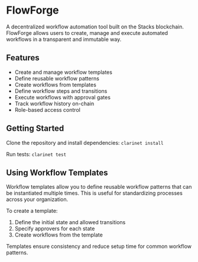 # FlowForge
A decentralized workflow automation tool built on the Stacks blockchain. FlowForge allows users to create, manage and execute automated workflows in a transparent and immutable way.

## Features
- Create and manage workflow templates
- Define reusable workflow patterns
- Create workflows from templates
- Define workflow steps and transitions
- Execute workflows with approval gates
- Track workflow history on-chain
- Role-based access control

## Getting Started
Clone the repository and install dependencies:
```clarinet install```

Run tests:
```clarinet test```

## Using Workflow Templates
Workflow templates allow you to define reusable workflow patterns that can be instantiated multiple times. This is useful for standardizing processes across your organization.

To create a template:
1. Define the initial state and allowed transitions
2. Specify approvers for each state
3. Create workflows from the template

Templates ensure consistency and reduce setup time for common workflow patterns.
